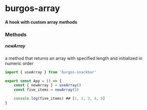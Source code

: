 # burgos-array
#### A hook with custom array methods

### Methods

##### newArray
a method that returns an array with specified length and initialized in numeric order

```jsx
import { useArray } from 'burgos-snackbar'

export const App = () => {
    const { newArray } = useArray()
    const five_items = newArray(5)

    console.log(five_items) ## [1, 2, 3, 4, 5]
}
```
